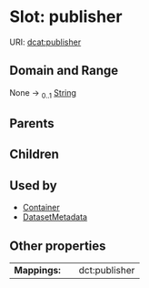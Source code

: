 
# Slot: publisher




URI: [dcat:publisher](http://www.w3.org/ns/dcat#publisher)


## Domain and Range

None &#8594;  <sub>0..1</sub> [String](types/String.md)

## Parents


## Children


## Used by

 * [Container](Container.md)
 * [DatasetMetadata](DatasetMetadata.md)

## Other properties

|  |  |  |
| --- | --- | --- |
| **Mappings:** | | dct:publisher |

